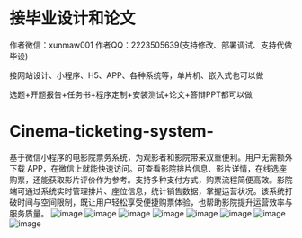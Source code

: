 # 接毕业设计和论文
作者微信：xunmaw001  作者QQ：2223505639(支持修改、部署调试、支持代做毕设)

接网站设计、小程序、H5、APP、各种系统等，单片机、嵌入式也可以做

选题+开题报告+任务书+程序定制+安装测试+论文+答辩PPT都可以做
# Cinema-ticketing-system-
基于微信小程序的电影院票务系统，为观影者和影院带来双重便利。用户无需额外下载 APP，在微信上就能快速访问。可查看影院排片信息、影片详情，在线选座购票，还能获取影片评价作为参考。支持多种支付方式，购票流程简便高效。影院端可通过系统实时管理排片、座位信息，统计销售数据，掌握运营状况。该系统打破时间与空间限制，既让用户轻松享受便捷购票体验，也帮助影院提升运营效率与服务质量。 
![image](https://github.com/user-attachments/assets/6f4984e2-2855-4af0-9197-a3c8fc7171c1)
![image](https://github.com/user-attachments/assets/878f0799-c693-4074-a8f1-16b1aa040308)
![image](https://github.com/user-attachments/assets/5b6ef1b0-342b-4720-bf26-5818b924af5c)
![image](https://github.com/user-attachments/assets/44cba275-ec49-4f66-9f49-b95af86b42a3)
![image](https://github.com/user-attachments/assets/1db1fd4e-e5ca-4a83-bd3b-06666cd8f9c7)
![image](https://github.com/user-attachments/assets/8d97e32b-f0ac-4ffc-b8c5-a0a7117b629e)
![image](https://github.com/user-attachments/assets/3658497c-449b-434c-ae65-a8ab2622cefb)
![image](https://github.com/user-attachments/assets/52a4d2d2-1387-4e21-91ce-da925b303c86)
